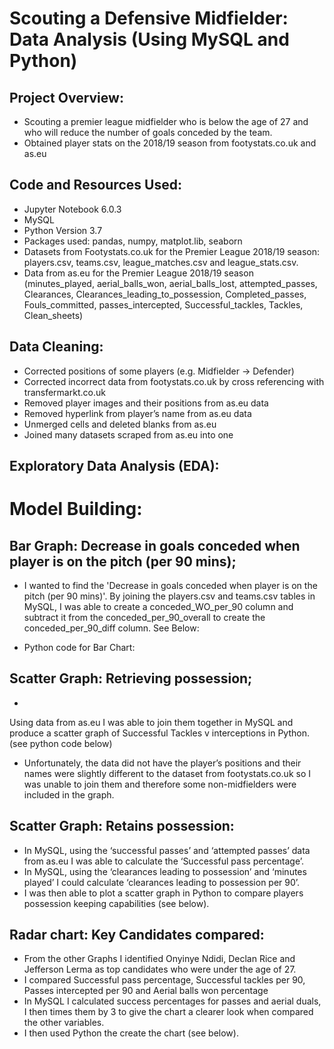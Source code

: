 # Scouting a Defensive Midfielder: Data Analysis (Using MySQL and Python)

## Project Overview:

-	Scouting a premier league midfielder who is below the age of 27 and who will reduce the number of goals conceded by the team.
-	Obtained player stats on the 2018/19 season from footystats.co.uk and as.eu 

## Code and Resources Used:

-	Jupyter Notebook 6.0.3
-	MySQL
-	Python Version 3.7
-	Packages used: pandas, numpy, matplot.lib, seaborn
-	Datasets from Footystats.co.uk for the Premier League 2018/19 season: players.csv, teams.csv, league_matches.csv and league_stats.csv.
-	Data from as.eu for the Premier League 2018/19 season (minutes_played, aerial_balls_won, aerial_balls_lost, attempted_passes, Clearances, Clearances_leading_to_possession, Completed_passes, Fouls_committed, passes_intercepted, Successful_tackles, Tackles, Clean_sheets)

## Data Cleaning:

-	Corrected positions of some players (e.g. Midfielder -> Defender)
-	Corrected incorrect data from footystats.co.uk by cross referencing with transfermarkt.co.uk
-	Removed player images and their positions from as.eu data
-	Removed hyperlink from player’s name from as.eu data
-	Unmerged cells and deleted blanks from as.eu
-	Joined many datasets scraped from as.eu into one








## Exploratory Data Analysis (EDA):










































































# Model Building:

## Bar Graph: Decrease in goals conceded when player is on the pitch (per 90 mins);

-	I wanted to find the 'Decrease in goals conceded when player is on the pitch (per 90 mins)'. By joining the players.csv and teams.csv tables in MySQL, I was able to create a conceded_WO_per_90 column and subtract it from the conceded_per_90_overall to create the conceded_per_90_diff column. See Below:



-	Python code for Bar Chart:

















## Scatter Graph: Retrieving possession;

-	

Using data from as.eu I was able to join them together in MySQL and produce a scatter graph of Successful Tackles v interceptions in Python. (see python code below)
-	Unfortunately, the data did not have the player’s positions and their names were slightly different to the dataset from footystats.co.uk so I was unable to join them and therefore some non-midfielders were included in the graph.



## Scatter Graph: Retains possession: 

-	In MySQL, using the ‘successful passes’ and ‘attempted passes’ data from as.eu I was able to calculate the ‘Successful pass percentage’. 
-	In MySQL, using the ‘clearances leading to possession’ and ‘minutes played’ I could calculate ‘clearances leading to possession per 90’.
-	I was then able to plot a scatter graph in Python to compare players possession keeping capabilities (see below).


## Radar chart: Key Candidates compared:

-	From the other Graphs I identified Onyinye Ndidi, Declan Rice and Jefferson Lerma as top candidates who were under the age of 27. 
-	I compared Successful pass percentage, Successful tackles per 90, Passes intercepted per 90 and Aerial balls won percentage
-	In MySQL I calculated success percentages for passes and aerial duals, I then times them by 3 to give the chart a clearer look when compared the other variables.
-	I then used Python the create the chart (see below).




